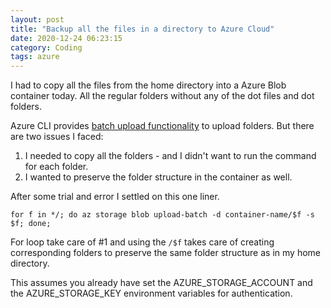 ```yaml
---
layout: post
title: "Backup all the files in a directory to Azure Cloud"
date: 2020-12-24 06:23:15
category: Coding
tags: azure
---
```


I had to copy all the files from the home directory into a Azure Blob container today. All the regular folders without any of the dot files and dot folders.




Azure CLI provides [batch upload functionality](https://docs.microsoft.com/en-us/cli/azure/storage/blob?view=azure-cli-latest#az_storage_blob_upload_batch) to upload folders. But there are two issues I faced:




1. I needed to copy all the folders - and I didn't want to run the command for each folder.
2. I wanted to preserve the folder structure in the container as well.




 After some trial and error I settled on this one liner.





```
for f in */; do az storage blob upload-batch -d container-name/$f -s $f; done;
```



For loop take care of #1 and using the `/$f` takes care of creating corresponding folders to preserve the same folder structure as in my home directory.




This assumes you already have set the AZURE_STORAGE_ACCOUNT and the AZURE_STORAGE_KEY environment variables for authentication.



